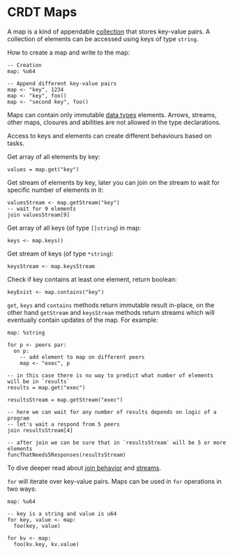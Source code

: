 # CRDT Maps

A map is a kind of appendable [collection](types.md#collection-types) that stores key-value pairs. A collection of elements can be accessed using keys of type `string`.

How to create a map and write to the map: 
```aqua
-- Creation
map: %u64

-- Append different key-value pairs
map <- "key", 1234
map <- "key", foo()
map <- "second key", foo()
```

Maps can contain only immutable [data types](./types.md#data-types) elements. Arrows, streams, other maps, closures and abilities are not allowed in the type declarations.

Access to keys and elements can create different behaviours based on tasks.

Get array of all elements by key:
```aqua
values = map.get("key")
```

Get stream of elements by key, later you can join on the stream to wait for specific number of elements in it:

```aqua
valuesStream <- map.getStream("key")
-- wait for 9 elements
join valuesStream[9]
```

Get array of all keys (of type `[]string`) in map:
```aqua
keys <- map.keys()
```

Get stream of keys (of type `*string`):
```aqua
keysStream <- map.keysStream
```

Check if key contains at least one element, return boolean:
```aqua
keyExist <- map.contains("key")
```

`get`, `keys` and `contains` methods return immutable result in-place, on the other hand `getStream` and `keysStream` methods return streams which will eventually contain updates of the map. For example:
```aqua
map: %string

for p <- peers par:
  on p:
    -- add element to map on different peers
    map <- "exec", p

-- in this case there is no way to predict what number of elements will be in `results` 
results = map.get("exec")

resultsStream = map.getStream("exec")

-- here we can wait for any number of results depends on logic of a program
-- let's wait a respond from 5 peers
join resultsStream[4]

-- after join we can be sure that in `resultsStream` will be 5 or more elements
funcThatNeeds5Responses(resultsStream)

```

To dive deeper read about [join behavior](../language/flow/parallel.md#join-behavior) and [streams](crdt-streams.md).

`for` will iterate over key-value pairs. Maps can be used in `for` operations in two ways:

```aqua
map: %u64

-- key is a string and value is u64 
for key, value <- map:
  foo(key, value)
  
for kv <- map:
  foo(kv.key, kv.value)
```
